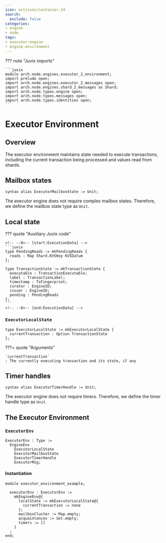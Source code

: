 ```yaml
---
icon: octicons/container-24
search:
  exclude: false
categories:
- engine
- node
tags:
- executor-engine
- engine-environment
---
```


??? note "Juvix imports"

    ```juvix
    module arch.node.engines.executor_2_environment;
    import prelude open;
    import arch.node.engines.executor_2_messages open;
    import arch.node.engines.shard_2_messages as Shard;
    import arch.node.types.engine open;
    import arch.node.types.messages open;
    import arch.node.types.identities open;
    ```

# Executor Environment

## Overview

The executor environment maintains state needed to execute transactions, including the current transaction being processed and values read from shards.

## Mailbox states

```juvix
syntax alias ExecutorMailboxState := Unit;
```

The executor engine does not require complex mailbox states. Therefore, we define the mailbox state type as `Unit`.

## Local state

??? quote "Auxiliary Juvix code"

    <!-- --8<-- [start:ExecutionData] -->
    ```juvix
    type PendingReads := mkPendingReads {
      reads : Map Shard.KVSKey KVSDatum
    };

    type TransactionState := mkTransactionState {
      executable : TransactionExecutable;
      label : TransactionLabel;
      timestamp : TxFingerprint;
      curator : EngineID;
      issuer : EngineID;
      pending : PendingReads
    };
    ```
    <!-- --8<-- [end:ExecutionData] -->

### `ExecutorLocalState`

<!-- --8<-- [start:ExecutorLocalState] -->
```juvix
type ExecutorLocalState := mkExecutorLocalState {
  currentTransaction : Option TransactionState
};
```
<!-- --8<-- [end:ExecutorLocalState] -->

???+ quote "Arguments"

    `currentTransaction`
    : The currently executing transaction and its state, if any

## Timer handles

```juvix
syntax alias ExecutorTimerHandle := Unit;
```

The executor engine does not require timers. Therefore, we define the timer handle type as `Unit`.

## The Executor Environment 

### `ExecutorEnv`

<!-- --8<-- [start:ExecutorEnv] -->
```juvix
ExecutorEnv : Type :=
  EngineEnv
    ExecutorLocalState
    ExecutorMailboxState
    ExecutorTimerHandle
    ExecutorMsg;
```
<!-- --8<-- [end:ExecutorEnv] -->

#### Instantiation

<!-- --8<-- [start:executorEnv] -->
```juvix extract-module-statements
module executor_environment_example;

  executorEnv : ExecutorEnv :=
    mkEngineEnv@{
      localState := mkExecutorLocalState@{
        currentTransaction := none
      };
      mailboxCluster := Map.empty;
      acquaintances := Set.empty;
      timers := []
    }
  ;
end;
```
<!-- --8<-- [end:executorEnv] -->
